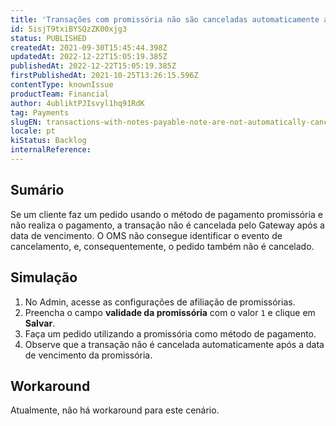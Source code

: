 ```yaml
---
title: 'Transações com promissória não são canceladas automaticamente após a expiração da data do pagamento'
id: 5isjT9txiBYSQzZK00xjg3
status: PUBLISHED
createdAt: 2021-09-30T15:45:44.398Z
updatedAt: 2022-12-22T15:05:19.385Z
publishedAt: 2022-12-22T15:05:19.385Z
firstPublishedAt: 2021-10-25T13:26:15.596Z
contentType: knownIssue
productTeam: Financial
author: 4ubliktPJIsvyl1hq91RdK
tag: Payments
slugEN: transactions-with-notes-payable-note-are-not-automatically-cancelled-after
locale: pt
kiStatus: Backlog
internalReference: 
---
```


## Sumário

Se um cliente faz um pedido usando o método de pagamento promissória e não realiza o pagamento, a transação não é cancelada pelo Gateway após a data de vencimento. O OMS não consegue identificar o evento de cancelamento, e, consequentemente, o pedido também não é cancelado.

## Simulação

1. No Admin, acesse as configurações de afiliação de promissórias.
2. Preencha o campo **validade da promissória** com o valor `1` e clique em __Salvar__.
3. Faça um pedido utilizando a promissória como método de pagamento.
4. Observe que a transação não é cancelada automaticamente após a data de vencimento da promissória.

## Workaround

Atualmente, não há workaround para este cenário.


